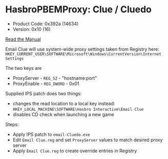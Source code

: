 # HasbroPBEMProxy: Clue / Cluedo

* Product Code: 0x392a (14634)
* Version: 0x10 (16)

[Read the Manual](./email-Cluedo%20Help.html)

Email Clue will use system-wide proxy settings taken from Registry here:
`HKEY_CURRENT_USER\SOFTWARE\Microsoft\Windows\CurrentVersion\Internet Settings`

The two keys are 
* ProxyServer - `REG_SZ` - "hostname:port"
* ProxyEnable - `REG_DWORD` - 0x01

Supplied IPS patch does two things:
* changes the read location to a local key instead: `HKEY_LOCAL_MACHINE\SOFTWARE\Hasbro Interactive\Email Clue`
* disables CD check when launching a new game

Steps:
* Apply IPS patch to `email-Cluedo.exe`
* Edit `Email Clue.reg` and set `ProxyServer` values to match desired proxy server
* Apply `Email Clue.reg` to create override entries in Registry
